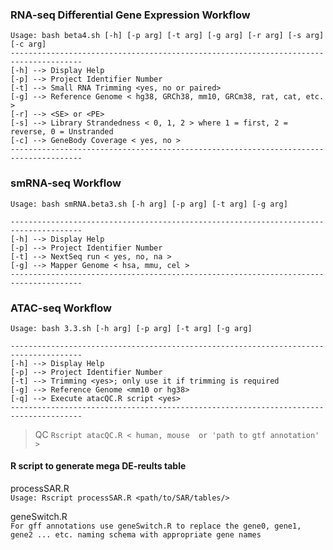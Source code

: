 ### RNA-seq Differential Gene Expression Workflow 

```
Usage: bash beta4.sh [-h] [-p arg] [-t arg] [-g arg] [-r arg] [-s arg] [-c arg] 
--------------------------------------------------------------------------------------
[-h] --> Display Help
[-p] --> Project Identifier Number
[-t] --> Small RNA Trimming <yes, no or paired>
[-g] --> Reference Genome < hg38, GRCh38, mm10, GRCm38, rat, cat, etc. >
[-r] --> <SE> or <PE> 
[-s] --> Library Strandedness < 0, 1, 2 > where 1 = first, 2 = reverse, 0 = Unstranded
[-c] --> GeneBody Coverage < yes, no > 
--------------------------------------------------------------------------------------
```
### smRNA-seq Workflow

```
Usage: bash smRNA.beta3.sh [-h arg] [-p arg] [-t arg] [-g arg]

--------------------------------------------------------------------------------------
[-h] --> Display Help 
[-p] --> Project Identifier Number 
[-t] --> NextSeq run < yes, no, na > 
[-g] --> Mapper Genome < hsa, mmu, cel > 
--------------------------------------------------------------------------------------
```
### ATAC-seq Workflow

```
Usage: bash 3.3.sh [-h arg] [-p arg] [-t arg] [-g arg]

--------------------------------------------------------------------------------------
[-h] --> Display Help
[-p] --> Project Identifier Number
[-t] --> Trimming <yes>; only use it if trimming is required
[-g] --> Reference Genome <mm10 or hg38>
[-q] --> Execute atacQC.R script <yes>
--------------------------------------------------------------------------------------
``` 
> QC ```Rscript atacQC.R < human, mouse  or 'path to gtf annotation' >```


#### R script to generate mega DE-reults table
processSAR.R  
`Usage: Rscript processSAR.R <path/to/SAR/tables/>`

geneSwitch.R <br>
`For gff annotations use geneSwitch.R to replace the gene0, gene1, gene2 ... etc. naming schema with appropriate gene names`
